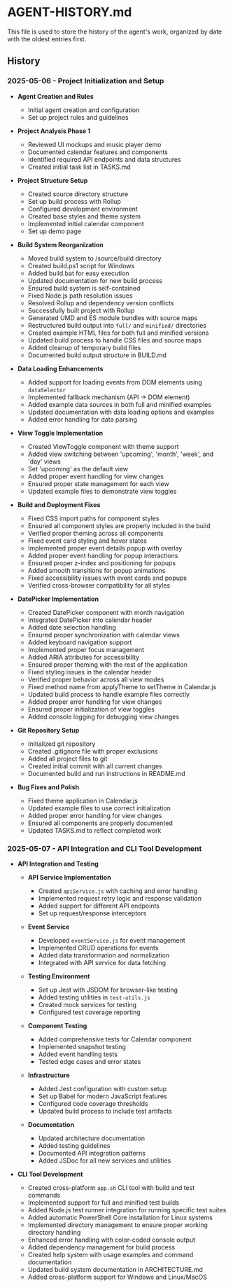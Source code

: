 # AGENT-HISTORY.md

This file is used to store the history of the agent's work, organized by date with the oldest entries first.

## History

### 2025-05-06 - Project Initialization and Setup

- **Agent Creation and Rules**
  - Initial agent creation and configuration
  - Set up project rules and guidelines

- **Project Analysis Phase 1**
  - Reviewed UI mockups and music player demo
  - Documented calendar features and components
  - Identified required API endpoints and data structures
  - Created initial task list in TASKS.md

- **Project Structure Setup**
  - Created source directory structure
  - Set up build process with Rollup
  - Configured development environment
  - Created base styles and theme system
  - Implemented initial calendar component
  - Set up demo page

- **Build System Reorganization**
  - Moved build system to /source/build directory
  - Created build.ps1 script for Windows
  - Added build.bat for easy execution
  - Updated documentation for new build process
  - Ensured build system is self-contained
  - Fixed Node.js path resolution issues
  - Resolved Rollup and dependency version conflicts
  - Successfully built project with Rollup
  - Generated UMD and ES module bundles with source maps
  - Restructured build output into `full/` and `minified/` directories
  - Created example HTML files for both full and minified versions
  - Updated build process to handle CSS files and source maps
  - Added cleanup of temporary build files
  - Documented build output structure in BUILD.md

- **Data Loading Enhancements**
  - Added support for loading events from DOM elements using `dataSelector`
  - Implemented fallback mechanism (API → DOM element)
  - Added example data sources in both full and minified examples
  - Updated documentation with data loading options and examples
  - Added error handling for data parsing

- **View Toggle Implementation**
  - Created ViewToggle component with theme support
  - Added view switching between 'upcoming', 'month', 'week', and 'day' views
  - Set 'upcoming' as the default view
  - Added proper event handling for view changes
  - Ensured proper state management for each view
  - Updated example files to demonstrate view toggles

- **Build and Deployment Fixes**
  - Fixed CSS import paths for component styles
  - Ensured all component styles are properly included in the build
  - Verified proper theming across all components
  - Fixed event card styling and hover states
  - Implemented proper event details popup with overlay
  - Added proper event handling for popup interactions
  - Ensured proper z-index and positioning for popups
  - Added smooth transitions for popup animations
  - Fixed accessibility issues with event cards and popups
  - Verified cross-browser compatibility for all styles

- **DatePicker Implementation**
  - Created DatePicker component with month navigation
  - Integrated DatePicker into calendar header
  - Added date selection handling
  - Ensured proper synchronization with calendar views
  - Added keyboard navigation support
  - Implemented proper focus management
  - Added ARIA attributes for accessibility
  - Ensured proper theming with the rest of the application
  - Fixed styling issues in the calendar header
  - Verified proper behavior across all view modes
  - Fixed method name from applyTheme to setTheme in Calendar.js
  - Updated build process to handle example files correctly
  - Added proper error handling for view changes
  - Ensured proper initialization of view toggles
  - Added console logging for debugging view changes

- **Git Repository Setup**
  - Initialized git repository
  - Created .gitignore file with proper exclusions
  - Added all project files to git
  - Created initial commit with all current changes
  - Documented build and run instructions in README.md

- **Bug Fixes and Polish**
  - Fixed theme application in Calendar.js
  - Updated example files to use correct initialization
  - Added proper error handling for view changes
  - Ensured all components are properly documented
  - Updated TASKS.md to reflect completed work

### 2025-05-07 - API Integration and CLI Tool Development

- **API Integration and Testing**
  - **API Service Implementation**
    - Created `apiService.js` with caching and error handling
    - Implemented request retry logic and response validation
    - Added support for different API endpoints
    - Set up request/response interceptors

  - **Event Service**
    - Developed `eventService.js` for event management
    - Implemented CRUD operations for events
    - Added data transformation and normalization
    - Integrated with API service for data fetching

  - **Testing Environment**
    - Set up Jest with JSDOM for browser-like testing
    - Added testing utilities in `test-utils.js`
    - Created mock services for testing
    - Configured test coverage reporting

  - **Component Testing**
    - Added comprehensive tests for Calendar component
    - Implemented snapshot testing
    - Added event handling tests
    - Tested edge cases and error states

  - **Infrastructure**
    - Added Jest configuration with custom setup
    - Set up Babel for modern JavaScript features
    - Configured code coverage thresholds
    - Updated build process to include test artifacts

  - **Documentation**
    - Updated architecture documentation
    - Added testing guidelines
    - Documented API integration patterns
    - Added JSDoc for all new services and utilities

- **CLI Tool Development**
  - Created cross-platform `app.sh` CLI tool with build and test commands
  - Implemented support for full and minified test builds
  - Added Node.js test runner integration for running specific test suites
  - Added automatic PowerShell Core installation for Linux systems
  - Implemented directory management to ensure proper working directory handling
  - Enhanced error handling with color-coded console output
  - Added dependency management for build process
  - Created help system with usage examples and command documentation
  - Updated build system documentation in ARCHITECTURE.md
  - Added cross-platform support for Windows and Linux/MacOS
